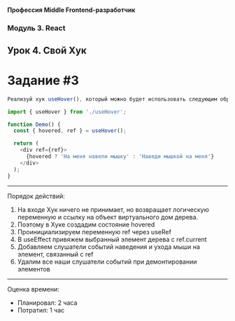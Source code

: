 #### Профессия Middle Frontend-разработчик 
### Модуль 3. React 
## Урок 4. Свой Хук
# Задание #3

```js
Реализуй хук useHover(), который можно будет использовать следующим образом:

import { useHover } from './useHover';

function Demo() {
  const { hovered, ref } = useHover();

  return (
    <div ref={ref}>
      {hovered ? 'На меня навели мышку' : 'Наведи мышкой на меня'}
    </div>
  );
}
```

----

Порядок действий:

1. На входе Хук ничего не принимает, но возвращает логическую переменную и ссылку на объект виртуального дом дерева.
2. Поэтому в Хуке создадим состояние hovered
3. Проинициализируем переменную ref через useRef
4. В useEffect привяжем выбранный элемент дерева с ref.current
5. Добавляем слушатели событий наведения и ухода мыши на элемент, связанный с ref
6. Удалим все наши слушатели событий при демонтировании элементов

---

Оценка времени:
- Планировал: 2 часа
- Потратил: 1 час